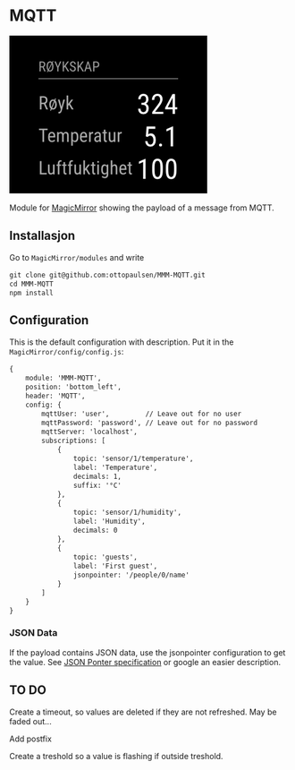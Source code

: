 # MQTT

![Screenshot](doc/MQTT.png)

Module for [MagicMirror](https://github.com/MichMich/MagicMirror/) showing the payload of a message from MQTT.

## Installasjon

Go to `MagicMirror/modules` and write

    git clone git@github.com:ottopaulsen/MMM-MQTT.git
    cd MMM-MQTT
    npm install



## Configuration

This is the default configuration with description. Put it in the `MagicMirror/config/config.js`:

    {
        module: 'MMM-MQTT',
        position: 'bottom_left',
        header: 'MQTT',
        config: {
            mqttUser: 'user',         // Leave out for no user
            mqttPassword: 'password', // Leave out for no password
            mqttServer: 'localhost',
            subscriptions: [
                {
                    topic: 'sensor/1/temperature',
                    label: 'Temperature',
                    decimals: 1,
                    suffix: '°C'
                },
                {
                    topic: 'sensor/1/humidity',
                    label: 'Humidity',
                    decimals: 0
                },
                {
                    topic: 'guests',
                    label: 'First guest',
                    jsonpointer: '/people/0/name'
                }
            ]
        }
    }

### JSON Data

If the payload contains JSON data, use the jsonpointer configuration to get the value. See [JSON Ponter specification](https://tools.ietf.org/html/rfc6901) or google an easier description.

## TO DO


Create a timeout, so values are deleted if they are not refreshed. May be faded out...

Add postfix

Create a treshold so a value is flashing if outside treshold.